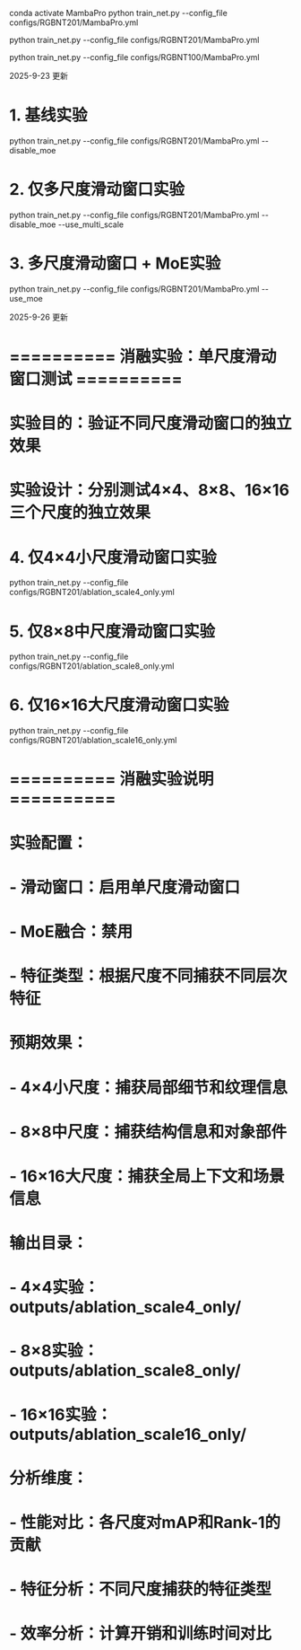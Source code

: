 
conda activate MambaPro
python train_net.py --config_file configs/RGBNT201/MambaPro.yml

<!-- 除了数据集RGBNT100需要把参数IMS_PER_BATCH: 128改为64之外，其他配置文件参数不需要做修改。 -->
<!-- 实验数据集：RGBNT201 - MSVR310 - RGBNT100 -->

<!-- 1. RBGNT201 -->
python train_net.py --config_file configs/RGBNT201/MambaPro.yml

<!-- 2.  RGBNT100-->
<!-- 学习率：0.000175 -->
python train_net.py --config_file configs/RGBNT100/MambaPro.yml


2025-9-23 更新
# 1. 基线实验
python train_net.py --config_file configs/RGBNT201/MambaPro.yml --disable_moe

# 2. 仅多尺度滑动窗口实验  
python train_net.py --config_file configs/RGBNT201/MambaPro.yml --disable_moe --use_multi_scale

# 3. 多尺度滑动窗口 + MoE实验
python train_net.py --config_file configs/RGBNT201/MambaPro.yml --use_moe


2025-9-26 更新
# ========== 消融实验：单尺度滑动窗口测试 ==========
# 实验目的：验证不同尺度滑动窗口的独立效果
# 实验设计：分别测试4×4、8×8、16×16三个尺度的独立效果

# 4. 仅4×4小尺度滑动窗口实验
python train_net.py --config_file configs/RGBNT201/ablation_scale4_only.yml

# 5. 仅8×8中尺度滑动窗口实验
python train_net.py --config_file configs/RGBNT201/ablation_scale8_only.yml

# 6. 仅16×16大尺度滑动窗口实验
python train_net.py --config_file configs/RGBNT201/ablation_scale16_only.yml

# ========== 消融实验说明 ==========
# 实验配置：
# - 滑动窗口：启用单尺度滑动窗口
# - MoE融合：禁用
# - 特征类型：根据尺度不同捕获不同层次特征
# 
# 预期效果：
# - 4×4小尺度：捕获局部细节和纹理信息
# - 8×8中尺度：捕获结构信息和对象部件
# - 16×16大尺度：捕获全局上下文和场景信息
# 
# 输出目录：
# - 4×4实验：outputs/ablation_scale4_only/
# - 8×8实验：outputs/ablation_scale8_only/
# - 16×16实验：outputs/ablation_scale16_only/
# 
# 分析维度：
# - 性能对比：各尺度对mAP和Rank-1的贡献
# - 特征分析：不同尺度捕获的特征类型
# - 效率分析：计算开销和训练时间对比